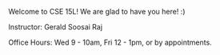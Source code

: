 Welcome to CSE 15L! We are glad to have you here! :)

Instructor: Gerald Soosai Raj

Office Hours: Wed 9 - 10am, Fri 12 - 1pm, or by appointments.

